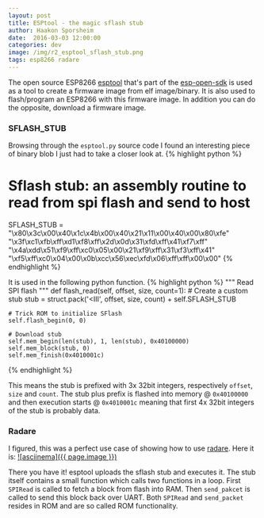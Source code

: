 ```yaml
---
layout: post
title: ESPtool - the magic sflash stub
author: Haakon Sporsheim
date:  2016-03-03 12:00:00
categories: dev
image: /img/r2_esptool_sflash_stub.png
tags: esp8266 radare
---
```

The open source ESP8266 [esptool][themadinventor-esptool] that's part of the
[esp-open-sdk][esp-open-sdk] is used as a tool to create a firmware image
from elf image/binary.
It is also used to flash/program an ESP8266 with this firmware image.
In addition you can do the opposite, download a firmware image.

### SFLASH_STUB
Browsing through the `esptool.py` source code I found an interesting piece of
binary blob I just had to take a closer look at.
{% highlight python %}
# Sflash stub: an assembly routine to read from spi flash and send to host
SFLASH_STUB = "\x80\x3c\x00\x40\x1c\x4b\x00\x40\x21\x11\x00\x40\x00\x80\xfe" \
              "\x3f\xc1\xfb\xff\xd1\xf8\xff\x2d\x0d\x31\xfd\xff\x41\xf7\xff" \
              "\x4a\xdd\x51\xf9\xff\xc0\x05\x00\x21\xf9\xff\x31\xf3\xff\x41" \
              "\xf5\xff\xc0\x04\x00\x0b\xcc\x56\xec\xfd\x06\xff\xff\x00\x00"
{% endhighlight %}

It is used in the following python function.
{% highlight python %}
""" Read SPI flash """
def flash_read(self, offset, size, count=1):
    # Create a custom stub
    stub = struct.pack('<III', offset, size, count) + self.SFLASH_STUB

    # Trick ROM to initialize SFlash
    self.flash_begin(0, 0)

    # Download stub
    self.mem_begin(len(stub), 1, len(stub), 0x40100000)
    self.mem_block(stub, 0)
    self.mem_finish(0x4010001c)
{% endhighlight %}

This means the stub is prefixed with 3x 32bit integers, respectively
`offset`, `size` and `count`.
The stub plus prefix is flashed into memory @ `0x40100000` and then execution
starts @ `0x4010001c` meaning that first 4x 32bit integers of the stub
is probably data.

### Radare
I figured, this was a perfect use case of showing how to use [radare][rada.re].
Here it is:
[![asciinema]({{ page.image }})][r2_asciinema]


There you have it!
esptool uploads the sflash stub and executes it.
The stub itself contains a small function which calls two functions in a loop.
First `SPIRead` is called to fetch a block from flash into RAM.
Then `send_pakcet` is called to send this block back over UART.
Both `SPIRead` and `send_packet` resides in ROM and are so called
ROM functionality.

[themadinventor-esptool]: https://github.com/themadinventor/esptool
[esp-open-sdk]: https://github.com/pfalcon/esp-open-sdk
[rada.re]: //rada.re
[r2_asciinema]: https://asciinema.org/a/a1c9znc34jl8ztm4ien7n2ldm

